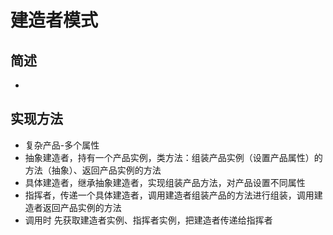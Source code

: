 # 建造者模式
## 简述

* 

## 实现方法

* 复杂产品-多个属性
* 抽象建造者，持有一个产品实例，类方法：组装产品实例（设置产品属性）的方法（抽象）、返回产品实例的方法
* 具体建造者，继承抽象建造者，实现组装产品方法，对产品设置不同属性
* 指挥者，传递一个具体建造者，调用建造者组装产品的方法进行组装，调用建造者返回产品实例的方法 
* 调用时 先获取建造者实例、指挥者实例，把建造者传递给指挥者

